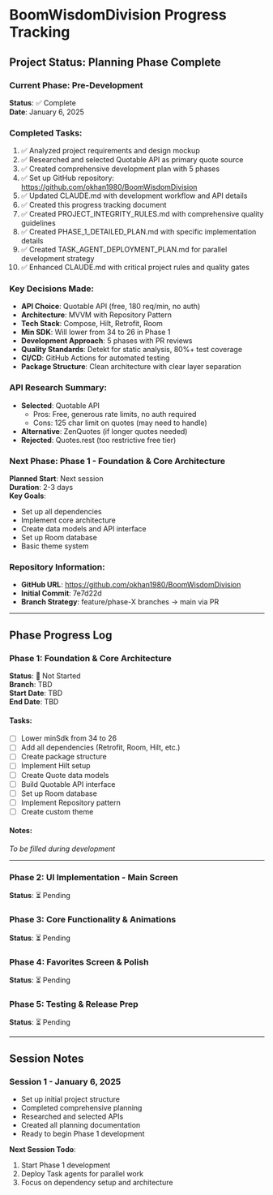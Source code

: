 # BoomWisdomDivision Progress Tracking

## Project Status: Planning Phase Complete

### Current Phase: Pre-Development
**Status**: ✅ Complete  
**Date**: January 6, 2025

### Completed Tasks:
1. ✅ Analyzed project requirements and design mockup
2. ✅ Researched and selected Quotable API as primary quote source
3. ✅ Created comprehensive development plan with 5 phases
4. ✅ Set up GitHub repository: https://github.com/okhan1980/BoomWisdomDivision
5. ✅ Updated CLAUDE.md with development workflow and API details
6. ✅ Created this progress tracking document
7. ✅ Created PROJECT_INTEGRITY_RULES.md with comprehensive quality guidelines
8. ✅ Created PHASE_1_DETAILED_PLAN.md with specific implementation details
9. ✅ Created TASK_AGENT_DEPLOYMENT_PLAN.md for parallel development strategy
10. ✅ Enhanced CLAUDE.md with critical project rules and quality gates

### Key Decisions Made:
- **API Choice**: Quotable API (free, 180 req/min, no auth)
- **Architecture**: MVVM with Repository Pattern
- **Tech Stack**: Compose, Hilt, Retrofit, Room
- **Min SDK**: Will lower from 34 to 26 in Phase 1
- **Development Approach**: 5 phases with PR reviews
- **Quality Standards**: Detekt for static analysis, 80%+ test coverage
- **CI/CD**: GitHub Actions for automated testing
- **Package Structure**: Clean architecture with clear layer separation

### API Research Summary:
- **Selected**: Quotable API
  - Pros: Free, generous rate limits, no auth required
  - Cons: 125 char limit on quotes (may need to handle)
- **Alternative**: ZenQuotes (if longer quotes needed)
- **Rejected**: Quotes.rest (too restrictive free tier)

### Next Phase: Phase 1 - Foundation & Core Architecture
**Planned Start**: Next session  
**Duration**: 2-3 days  
**Key Goals**:
- Set up all dependencies
- Implement core architecture
- Create data models and API interface
- Set up Room database
- Basic theme system

### Repository Information:
- **GitHub URL**: https://github.com/okhan1980/BoomWisdomDivision
- **Initial Commit**: 7e7d22d
- **Branch Strategy**: feature/phase-X branches → main via PR

---

## Phase Progress Log

### Phase 1: Foundation & Core Architecture
**Status**: 🔄 Not Started  
**Branch**: TBD  
**Start Date**: TBD  
**End Date**: TBD  

#### Tasks:
- [ ] Lower minSdk from 34 to 26
- [ ] Add all dependencies (Retrofit, Room, Hilt, etc.)
- [ ] Create package structure
- [ ] Implement Hilt setup
- [ ] Create Quote data models
- [ ] Build Quotable API interface
- [ ] Set up Room database
- [ ] Implement Repository pattern
- [ ] Create custom theme

#### Notes:
_To be filled during development_

---

### Phase 2: UI Implementation - Main Screen
**Status**: ⏳ Pending  

### Phase 3: Core Functionality & Animations
**Status**: ⏳ Pending  

### Phase 4: Favorites Screen & Polish
**Status**: ⏳ Pending  

### Phase 5: Testing & Release Prep
**Status**: ⏳ Pending  

---

## Session Notes

### Session 1 - January 6, 2025
- Set up initial project structure
- Completed comprehensive planning
- Researched and selected APIs
- Created all planning documentation
- Ready to begin Phase 1 development

**Next Session Todo**:
1. Start Phase 1 development
2. Deploy Task agents for parallel work
3. Focus on dependency setup and architecture